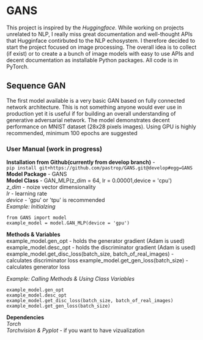 # GANS
This project is inspired by the *Huggingface*. While working on projects unrelated to NLP, I really miss great documentation and well-thought APIs that Hugginface contirbuted to the NLP echosystem. I therefore decided to start the project focused on image processing. The overall idea is to collect (if exist) or to create a a bunch of image models with easy to use APIs and decent documentation as installable Python packages.  All code is in PyTorch.  
## Sequence GAN
The first model available is a very basic GAN  based on fully connected network architecture.  This is not something anyone would ever use in production yet it is useful if for building an overall understanding of generative adversarial network.  The model demonstrates decent performance on MNIST dataset (28x28 pixels images). Using GPU is highly recommended, minimum 100 epochs are suggested
### User Manual (work in progress)
**Installation from Github(currently from develop branch)** - </br> 
```pip install git+https://github.com/pastrop/GANS.git@develop#egg=GANS```</br>
**Model Package** - GANS</br>
**Model Class**  - GAN_MLP(z_dim = 64, lr = 0.00001,device = 'cpu')</br> 
*z_dim* - noize vector dimensionality</br>
*lr* - learning rate</br>
*device* - 'gpu' or 'tpu' is recommended</br>
*Example: Initialzing*</br> 
```
from GANS import model
example_model = model.GAN_MLP(device = 'gpu')
```
**Methods & Variables**</br> 
example_model.gen_opt - holds the generator gradient (Adam is used)</br>
example_model.desc_opt - holds the discriminator gradient (Adam is used)</br>
example_model.get_disc_loss(batch_size, batch_of_real_images) - calculates discriminator loss
example_model.get_gen_loss(batch_size) - calculates generator loss

*Example: Calling Methods & Using Class Variables*</br> 
```
example_model.gen_opt
example_model.desc_opt
example_model.get_disc_loss(batch_size, batch_of_real_images) 
example_model.get_gen_loss(batch_size)
```


**Dependencies**</br>
*Torch*</br>
*Torchvision & Pyplot* - if you want to have vizualization</br>

   
